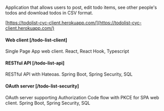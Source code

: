 Application that allows users to post, edit todo items, see other people's todos and download todos in CSV format.

[https://todolist-cyc-client.herokuapp.com/](https://todolist-cyc-client.herokuapp.com/)

#### Web client [/todo-list-client]
Single Page App web client. React, React Hook, Typescript


#### RESTful API [/todo-list-api]
RESTful API with Hateoas. Spring Boot, Spring Security, SQL 

#### OAuth server [/todo-list-security]
OAuth server supporting Authorization Code flow with PKCE for SPA web client. Spring Boot, Spring Security, SQL 
